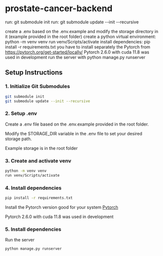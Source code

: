 # prostate-cancer-backend

run: git submodule init
run: git submodule update --init --recursive

create a .env based on the .env.example and modify the storage directory in it (example provided in the root folder)
create a python virtual environment: python -m venv venv
run venv/Scripts/activate
install dependencies: pip install -r requirements.txt
you have to install separately the Pytorch from https://pytorch.org/get-started/locally/
Pytorch 2.6.0 with cuda 11.8 was used in development
run the server with python manage.py runserver

## Setup Instructions

### 1. Initialize Git Submodules
```bash
git submodule init
git submodule update --init --recursive
```

### 2. Setup .env

Create a .env file based on the .env.example provided in the root folder.

Modify the STORAGE_DIR variable in the .env file to set your desired storage path.

Example storage is in the root folder

### 3. Create and activate venv

```bash
python -m venv venv
run venv/Scripts/activate
```

### 4. Install dependencies
```bash
pip install -r requirements.txt
```
Install the Pytorch version good for your system [Pytorch](https://pytorch.org/get-started/locally/)

Pytorch 2.6.0 with cuda 11.8 was used in development

### 5. Install dependencies
Run the server
```bash
python manage.py runserver
```